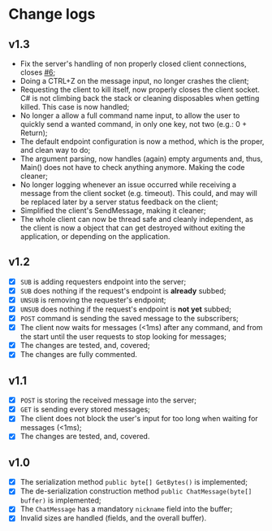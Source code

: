 # Change logs

## v1.3
- Fix the server's handling of non properly closed client connections,
  closes [#6](https://github.com/NyanKiyoshi/iutrs-topiscuss/issues/6);
- Doing a CTRL+Z on the message input, no longer crashes the client;
- Requesting the client to kill itself, now properly closes
  the client socket. C# is not climbing back the stack or cleaning
  disposables when getting killed. This case is now handled;
- No longer a allow a full command name input, to allow the user
  to quickly send a wanted command, in only one key,
  not two (e.g.: 0 + Return);
- The default endpoint configuration is now a method,
  which is the proper, and clean way to do;
- The argument parsing, now handles (again) empty arguments and, thus,
  Main() does not have to check anything anymore. Making the code
  cleaner;
- No longer logging whenever an issue occurred while receiving a message
  from the client socket (e.g. timeout). This could,
  and may will be replaced later by a server status
  feedback on the client;
- Simplified the client's SendMessage, making it cleaner;
- The whole client can now be thread safe and cleanly independent,
  as the client is now a object that can get destroyed without exiting
  the application, or depending on the application.
 
## v1.2
- [x] `SUB` is adding requesters endpoint into the server;
- [x] `SUB` does nothing if the request's endpoint is **already** subbed;
- [x] `UNSUB` is removing the requester's endpoint;
- [x] `UNSUB` does nothing if the request's endpoint is **not yet** subbed;
- [x] `POST` command is sending the saved message to the subscribers;
- [x] The client now waits for messages (<1ms) after any command, and from the start until the user requests to stop looking for messages;
- [x] The changes are tested, and, covered;
- [x] The changes are fully commented. 
 
## v1.1
- [x] `POST` is storing the received message into the server;
- [x] `GET` is sending every stored messages;
- [x] The client does not block the user's input for too long when waiting for messages (<1ms);
- [x] The changes are tested, and, covered.
  
## v1.0
- [x] The serialization method `public byte[] GetBytes()` is implemented;
- [x] The de-serialization construction method `public ChatMessage(byte[] buffer)` is implemented;
- [x] The `ChatMessage` has a mandatory `nickname` field into the buffer;
- [x] Invalid sizes are handled (fields, and the overall buffer).
